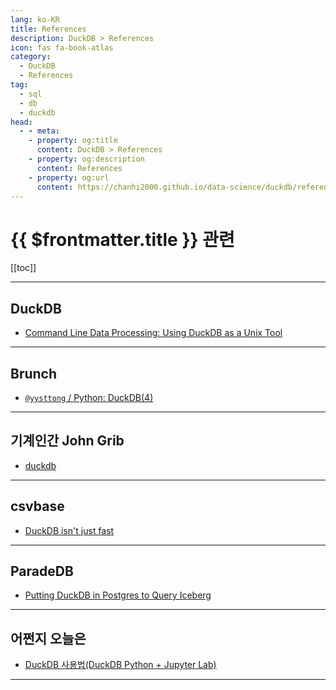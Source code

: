 ```yaml
---
lang: ko-KR
title: References
description: DuckDB > References
icon: fas fa-book-atlas
category:
  - DuckDB
  - References
tag: 
  - sql
  - db
  - duckdb
head:
  - - meta:
    - property: og:title
      content: DuckDB > References
    - property: og:description
      content: References
    - property: og:url
      content: https://chanhi2000.github.io/data-science/duckdb/references.html
---
```


# {{ $frontmatter.title }} 관련

[[toc]]

---

## <FontIcon icon="iconfont icon-duckdb"/>DuckDB

- [Command Line Data Processing: Using DuckDB as a Unix Tool](https://duckdb.org/2024/06/20/cli-data-processing-using-duckdb-as-a-unix-tool.html)

---

## Brunch

- [`@yysttong` / Python: DuckDB(4)](https://brunch.co.kr/@yysttong/128)

---

## 기계인간 John Grib

- [duckdb](https://johngrib.github.io/wiki/cmd/duckdb/)

---

## csvbase

- [DuckDB isn't just fast](https://csvbase.com/blog/6)

---

## ParadeDB

- [Putting DuckDB in Postgres to Query Iceberg](https://blog.paradedb.com/pages/iceberg_lakehouse)

---

## 어쩐지 오늘은

- [DuckDB 사용법(DuckDB Python + Jupyter Lab)](https://zzsza.github.io/data-engineering/2024/10/25/duckdb/)

<!-- END: zzsza.github.io -->

---

<TagLinks />